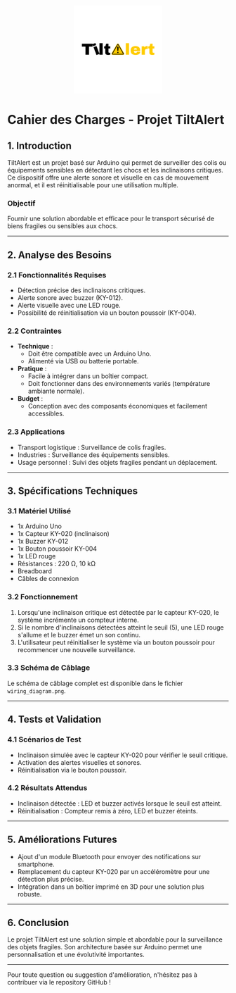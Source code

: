 <p align="center">
  <img src="./documentation/TiltAlert.png" alt="Logo TiltAlert" width="200">
</p>

# Cahier des Charges - Projet TiltAlert

## 1. Introduction
TiltAlert est un projet basé sur Arduino qui permet de surveiller des colis ou équipements sensibles en détectant les chocs et les inclinaisons critiques. Ce dispositif offre une alerte sonore et visuelle en cas de mouvement anormal, et il est réinitialisable pour une utilisation multiple.

### Objectif
Fournir une solution abordable et efficace pour le transport sécurisé de biens fragiles ou sensibles aux chocs.

---

## 2. Analyse des Besoins

### 2.1 Fonctionnalités Requises
- Détection précise des inclinaisons critiques.
- Alerte sonore avec buzzer (KY-012).
- Alerte visuelle avec une LED rouge.
- Possibilité de réinitialisation via un bouton poussoir (KY-004).

### 2.2 Contraintes
- **Technique** : 
  - Doit être compatible avec un Arduino Uno.
  - Alimenté via USB ou batterie portable.
- **Pratique** : 
  - Facile à intégrer dans un boîtier compact.
  - Doit fonctionner dans des environnements variés (température ambiante normale).
- **Budget** : 
  - Conception avec des composants économiques et facilement accessibles.

### 2.3 Applications
- Transport logistique : Surveillance de colis fragiles.
- Industries : Surveillance des équipements sensibles.
- Usage personnel : Suivi des objets fragiles pendant un déplacement.

---

## 3. Spécifications Techniques

### 3.1 Matériel Utilisé
- 1x Arduino Uno
- 1x Capteur KY-020 (inclinaison)
- 1x Buzzer KY-012
- 1x Bouton poussoir KY-004
- 1x LED rouge
- Résistances : 220 Ω, 10 kΩ
- Breadboard
- Câbles de connexion

### 3.2 Fonctionnement
1. Lorsqu'une inclinaison critique est détectée par le capteur KY-020, le système incrémente un compteur interne.
2. Si le nombre d'inclinaisons détectées atteint le seuil (5), une LED rouge s'allume et le buzzer émet un son continu.
3. L'utilisateur peut réinitialiser le système via un bouton poussoir pour recommencer une nouvelle surveillance.

### 3.3 Schéma de Câblage
Le schéma de câblage complet est disponible dans le fichier `wiring_diagram.png`.

---

## 4. Tests et Validation

### 4.1 Scénarios de Test
- Inclinaison simulée avec le capteur KY-020 pour vérifier le seuil critique.
- Activation des alertes visuelles et sonores.
- Réinitialisation via le bouton poussoir.

### 4.2 Résultats Attendus
- Inclinaison détectée : LED et buzzer activés lorsque le seuil est atteint.
- Réinitialisation : Compteur remis à zéro, LED et buzzer éteints.

---

## 5. Améliorations Futures
- Ajout d'un module Bluetooth pour envoyer des notifications sur smartphone.
- Remplacement du capteur KY-020 par un accéléromètre pour une détection plus précise.
- Intégration dans un boîtier imprimé en 3D pour une solution plus robuste.

---

## 6. Conclusion
Le projet TiltAlert est une solution simple et abordable pour la surveillance des objets fragiles. Son architecture basée sur Arduino permet une personnalisation et une évolutivité importantes.

---

Pour toute question ou suggestion d'amélioration, n'hésitez pas à contribuer via le repository GitHub !
